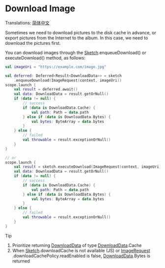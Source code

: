 # Download Image

Translations: [简体中文](download_image_zh.md)

Sometimes we need to download pictures to the disk cache in advance, or export pictures from the
Internet to the album. In this case, we need to download the pictures first.

You can download images through the [Sketch].enqueueDownload() or executeDownload() method, as
follows:

```kotlin
val imageUri = "https://example.com/image.jpg"

val deferred: Deferred<Result<DownloadData>> = sketch
    .enqueueDownload(ImageRequest(context, imageUri))
scope.launch {
    val result = deferred.await()
    val data: DownloadData = result.getOrNull()
    if (data != null) {
        // success
        if (data is DownloadData.Cache) {
            val path: Path = data.path
        } else if (data is DownloadData.Bytes) {
            val bytes: ByteArray = data.bytes
        }
    } else {
        // failed
        val throwable = result.exceptionOrNull()
    }
}

// or
scope.launch {
    val result = sketch.executeDownload(ImageRequest(context, imageUri))
    val data: DownloadData = result.getOrNull()
    if (data != null) {
        // success
        if (data is DownloadData.Cache) {
            val path: Path = data.path
        } else if (data is DownloadData.Bytes) {
            val bytes: ByteArray = data.bytes
        }
    } else {
        // failed
        val throwable = result.exceptionOrNull()
    }
}
```

> [!TIP]
> 1. Prioritize returning [DownloadData] of type [DownloadData].Cache
> 2. When [Sketch].downloadCache is not available (JS) or [ImageRequest]
     .downloadCachePolicy.readEnabled is false, [DownloadData].Bytes is returned

[ImageRequest]: ../../sketch-core/src/commonMain/kotlin/com/github/panpf/sketch/request/ImageRequest.common.kt

[Sketch]: ../../sketch-core/src/commonMain/kotlin/com/github/panpf/sketch/Sketch.common.kt

[DownloadData]: ../../sketch-core/src/commonMain/kotlin/com/github/panpf/sketch/util/DownloadData.kt